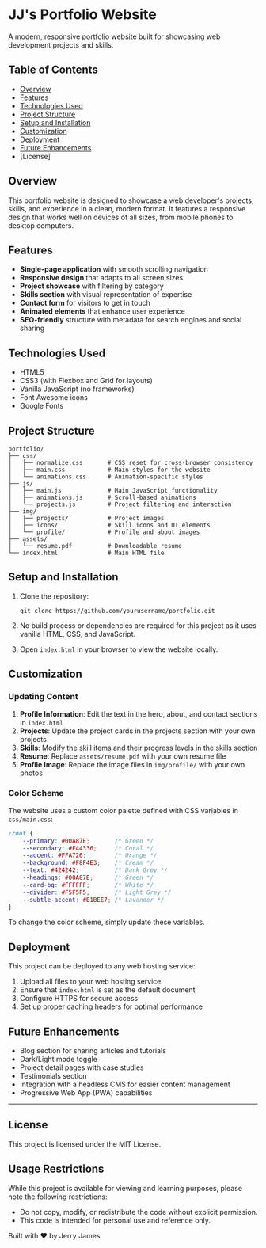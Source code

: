 # JJ's Portfolio Website

A modern, responsive portfolio website built for showcasing web development projects and skills.

## Table of Contents

- [Overview](#overview)
- [Features](#features)
- [Technologies Used](#technologies-used)
- [Project Structure](#project-structure)
- [Setup and Installation](#setup-and-installation)
- [Customization](#customization)
- [Deployment](#deployment)
- [Future Enhancements](#future-enhancements)
- [License]

## Overview

This portfolio website is designed to showcase a web developer's projects, skills, and experience in a clean, modern format. It features a responsive design that works well on devices of all sizes, from mobile phones to desktop computers.

## Features

- **Single-page application** with smooth scrolling navigation
- **Responsive design** that adapts to all screen sizes
- **Project showcase** with filtering by category
- **Skills section** with visual representation of expertise
- **Contact form** for visitors to get in touch
- **Animated elements** that enhance user experience
- **SEO-friendly** structure with metadata for search engines and social sharing

## Technologies Used

- HTML5
- CSS3 (with Flexbox and Grid for layouts)
- Vanilla JavaScript (no frameworks)
- Font Awesome icons
- Google Fonts

## Project Structure

```
portfolio/
├── css/
│   ├── normalize.css       # CSS reset for cross-browser consistency
│   ├── main.css            # Main styles for the website
│   └── animations.css      # Animation-specific styles
├── js/
│   ├── main.js             # Main JavaScript functionality
│   ├── animations.js       # Scroll-based animations
│   └── projects.js         # Project filtering and interaction
├── img/
│   ├── projects/           # Project images
│   ├── icons/              # Skill icons and UI elements
│   └── profile/            # Profile and about images
├── assets/
│   └── resume.pdf          # Downloadable resume
└── index.html              # Main HTML file
```

## Setup and Installation

1. Clone the repository:
   ```
   git clone https://github.com/yourusername/portfolio.git
   ```

2. No build process or dependencies are required for this project as it uses vanilla HTML, CSS, and JavaScript.

3. Open `index.html` in your browser to view the website locally.

## Customization

### Updating Content

1. **Profile Information**: Edit the text in the hero, about, and contact sections in `index.html`
2. **Projects**: Update the project cards in the projects section with your own projects
3. **Skills**: Modify the skill items and their progress levels in the skills section
4. **Resume**: Replace `assets/resume.pdf` with your own resume file
5. **Profile Image**: Replace the image files in `img/profile/` with your own photos

### Color Scheme

The website uses a custom color palette defined with CSS variables in `css/main.css`:

```css
:root {
    --primary: #00A87E;       /* Green */
    --secondary: #F44336;     /* Coral */
    --accent: #FFA726;        /* Orange */
    --background: #F8F4E3;    /* Cream */
    --text: #424242;          /* Dark Grey */
    --headings: #00A87E;      /* Green */
    --card-bg: #FFFFFF;       /* White */
    --divider: #F5F5F5;       /* Light Grey */
    --subtle-accent: #E1BEE7; /* Lavender */
}
```

To change the color scheme, simply update these variables.

## Deployment

This project can be deployed to any web hosting service:

1. Upload all files to your web hosting service
2. Ensure that `index.html` is set as the default document
3. Configure HTTPS for secure access
4. Set up proper caching headers for optimal performance

## Future Enhancements

- Blog section for sharing articles and tutorials
- Dark/Light mode toggle
- Project detail pages with case studies
- Testimonials section
- Integration with a headless CMS for easier content management
- Progressive Web App (PWA) capabilities

---

## License

This project is licensed under the MIT License.

## Usage Restrictions

While this project is available for viewing and learning purposes, please note the following restrictions:
- Do not copy, modify, or redistribute the code without explicit permission.
- This code is intended for personal use and reference only.


Built with ❤️ by Jerry James
